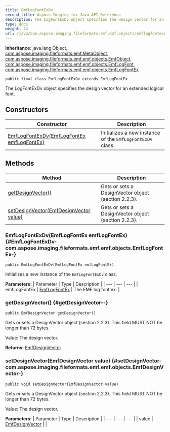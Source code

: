 ```yaml
---
title: EmfLogFontExDv
second_title: Aspose.Imaging for Java API Reference
description: The LogFontExDv object specifies the design vector for an extended logical font.
type: docs
weight: 24
url: /java/com.aspose.imaging.fileformats.emf.emf.objects/emflogfontexdv/
---
```

**Inheritance:**
java.lang.Object, [com.aspose.imaging.fileformats.emf.MetaObject](../../com.aspose.imaging.fileformats.emf/metaobject), [com.aspose.imaging.fileformats.emf.emf.objects.EmfObject](../../com.aspose.imaging.fileformats.emf.emf.objects/emfobject), [com.aspose.imaging.fileformats.emf.emf.objects.EmfLogFont](../../com.aspose.imaging.fileformats.emf.emf.objects/emflogfont), [com.aspose.imaging.fileformats.emf.emf.objects.EmfLogFontEx](../../com.aspose.imaging.fileformats.emf.emf.objects/emflogfontex)
```
public final class EmfLogFontExDv extends EmfLogFontEx
```

The LogFontExDv object specifies the design vector for an extended logical font.
## Constructors

| Constructor | Description |
| --- | --- |
| [EmfLogFontExDv(EmfLogFontEx emfLogFontEx)](#EmfLogFontExDv-com.aspose.imaging.fileformats.emf.emf.objects.EmfLogFontEx-) | Initializes a new instance of the `EmfLogFontExDv` class. |
## Methods

| Method | Description |
| --- | --- |
| [getDesignVector()](#getDesignVector--) | Gets or sets a DesignVector object (section 2.2.3). |
| [setDesignVector(EmfDesignVector value)](#setDesignVector-com.aspose.imaging.fileformats.emf.emf.objects.EmfDesignVector-) | Gets or sets a DesignVector object (section 2.2.3). |
### EmfLogFontExDv(EmfLogFontEx emfLogFontEx) {#EmfLogFontExDv-com.aspose.imaging.fileformats.emf.emf.objects.EmfLogFontEx-}
```
public EmfLogFontExDv(EmfLogFontEx emfLogFontEx)
```


Initializes a new instance of the `EmfLogFontExDv` class.

**Parameters:**
| Parameter | Type | Description |
| --- | --- | --- |
| emfLogFontEx | [EmfLogFontEx](../../com.aspose.imaging.fileformats.emf.emf.objects/emflogfontex) | The EMF log font ex. |

### getDesignVector() {#getDesignVector--}
```
public EmfDesignVector getDesignVector()
```


Gets or sets a DesignVector object (section 2.2.3). This field MUST NOT be longer than 72 bytes.

Value: The design vector.

**Returns:**
[EmfDesignVector](../../com.aspose.imaging.fileformats.emf.emf.objects/emfdesignvector)
### setDesignVector(EmfDesignVector value) {#setDesignVector-com.aspose.imaging.fileformats.emf.emf.objects.EmfDesignVector-}
```
public void setDesignVector(EmfDesignVector value)
```


Gets or sets a DesignVector object (section 2.2.3). This field MUST NOT be longer than 72 bytes.

Value: The design vector.

**Parameters:**
| Parameter | Type | Description |
| --- | --- | --- |
| value | [EmfDesignVector](../../com.aspose.imaging.fileformats.emf.emf.objects/emfdesignvector) |  |

